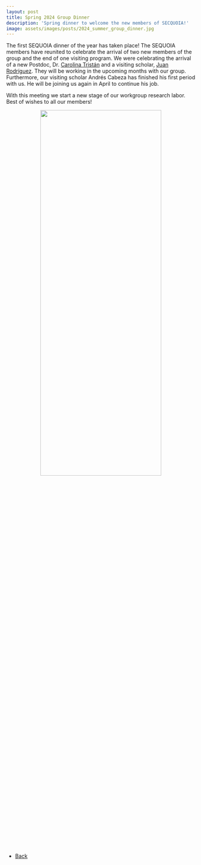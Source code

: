 ```yaml
---
layout: post
title: Spring 2024 Group Dinner
description: 'Spring dinner to welcome the new members of SECQUOIA!'
image: assets/images/posts/2024_summer_group_dinner.jpg
---
```

<!-- markdownlint-disable MD033 -->

The first SEQUOIA dinner of the year has taken place! The SEQUOIA members have reunited to celebrate the arrival of two new members of the group and the end of one visiting program. We were celebrating the arrival of a new Postdoc, Dr. [Carolina Tristán](https://SECQUOIA.github.io/2-members.html) and a visiting scholar, [Juan Rodríguez](https://SECQUOIA.github.io/2-members.html). They will be working in the upcoming months with our group. Furthermore, our visiting scholar Andrés Cabeza has finished his first period with us. He will be joining us again in April to continue his job.

With this meeting we start a new stage of our workgroup research labor. Best of wishes to all our members!

<div style="text-align: center"> <img style='height: 50%; width: 80%' src="{% link assets/images/posts/2024_summer_group_dinner.jpg %}" alt=""/> </div>

<br>

<ul class="actions">
    <li><a href="/3-news.html" class="button icon fa-arrow-left">Back</a></li>
</ul>
